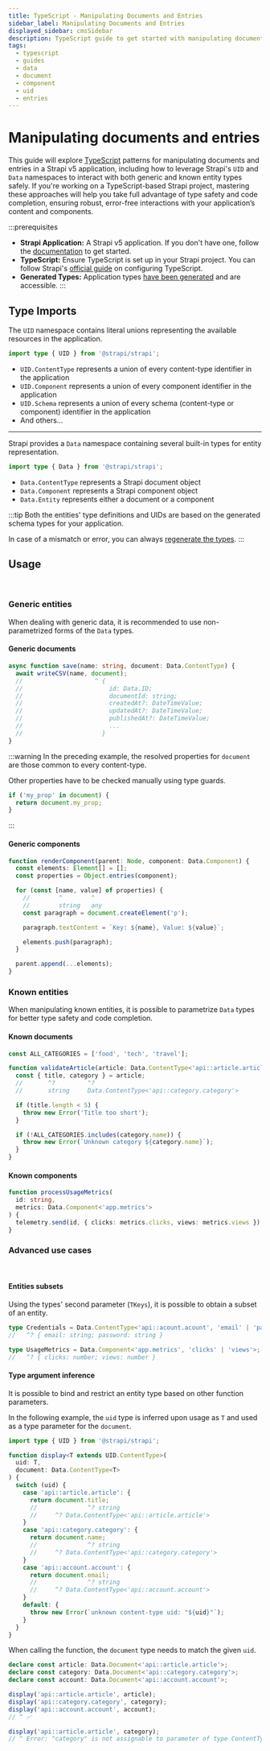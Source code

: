 ```yaml
---
title: TypeScript - Manipulating Documents and Entries
sidebar_label: Manipulating Documents and Entries
displayed_sidebar: cmsSidebar
description: TypeScript guide to get started with manipulating documents and entries
tags:
  - typescript
  - guides
  - data
  - document
  - component
  - uid
  - entries
---
```


# Manipulating documents and entries

This guide will explore [TypeScript](/cms/typescript) patterns for manipulating documents and entries in a Strapi v5 application, including how to leverage Strapi's `UID` and `Data` namespaces to interact with both generic and known entity types safely. If you're working on a TypeScript-based Strapi project, mastering these approaches will help you take full advantage of type safety and code completion, ensuring robust, error-free interactions with your application’s content and components.

:::prerequisites

- **Strapi Application:** A Strapi v5 application. If you don't have one, follow the [documentation](/cms/quick-start) to get started.
- **TypeScript:** Ensure TypeScript is set up in your Strapi project. You can follow Strapi's [official guide](/cms/typescript#getting-started-with-typescript-in-strapi) on configuring TypeScript.
- **Generated Types:** Application types [have been generated](/cms/typescript/development#generate-typings-for-content-types-schemas) and are accessible.
  :::

## Type Imports

The `UID` namespace contains literal unions representing the available resources in the application.

```typescript
import type { UID } from '@strapi/strapi';
```

- `UID.ContentType` represents a union of every content-type identifier in the application
- `UID.Component` represents a union of every component identifier in the application
- `UID.Schema` represents a union of every schema (content-type or component) identifier in the application
- And others...

---

Strapi provides a `Data` namespace containing several built-in types for entity representation.

```typescript
import type { Data } from '@strapi/strapi';
```

- `Data.ContentType` represents a Strapi document object
- `Data.Component` represents a Strapi component object
- `Data.Entity` represents either a document or a component

:::tip
Both the entities' type definitions and UIDs are based on the generated schema types for your application.

In case of a mismatch or error, you can always [regenerate the types](/cms/typescript/development#generate-typings-for-content-types-schemas).
:::

## Usage

<br />

### Generic entities

When dealing with generic data, it is recommended to use non-parametrized forms of the `Data` types.

#### Generic documents

```typescript
async function save(name: string, document: Data.ContentType) {
  await writeCSV(name, document);
  //                    ^ {
  //                        id: Data.ID;
  //                        documentId: string;
  //                        createdAt?: DateTimeValue;
  //                        updatedAt?: DateTimeValue;
  //                        publishedAt?: DateTimeValue;
  //                        ...
  //                      }
}
```

:::warning
In the preceding example, the resolved properties for `document` are those common to every content-type.

Other properties have to be checked manually using type guards.

```typescript
if ('my_prop' in document) {
  return document.my_prop;
}
```

:::

#### Generic components

```typescript
function renderComponent(parent: Node, component: Data.Component) {
  const elements: Element[] = [];
  const properties = Object.entries(component);

  for (const [name, value] of properties) {
    //        ^        ^
    //        string   any
    const paragraph = document.createElement('p');

    paragraph.textContent = `Key: ${name}, Value: ${value}`;

    elements.push(paragraph);
  }

  parent.append(...elements);
}
```

### Known entities

When manipulating known entities, it is possible to parametrize `Data` types for better type safety and code completion.

#### Known documents

```typescript
const ALL_CATEGORIES = ['food', 'tech', 'travel'];

function validateArticle(article: Data.ContentType<'api::article.article'>) {
  const { title, category } = article;
  //       ^?         ^?
  //       string     Data.ContentType<'api::category.category'>

  if (title.length < 5) {
    throw new Error('Title too short');
  }

  if (!ALL_CATEGORIES.includes(category.name)) {
    throw new Error(`Unknown category ${category.name}`);
  }
}
```

#### Known components

```typescript
function processUsageMetrics(
  id: string,
  metrics: Data.Component<'app.metrics'>
) {
  telemetry.send(id, { clicks: metrics.clicks, views: metrics.views });
}
```

### Advanced use cases

<br/>

#### Entities subsets

Using the types' second parameter (`TKeys`), it is possible to obtain a subset of an entity.

```typescript
type Credentials = Data.ContentType<'api::acount.acount', 'email' | 'password'>;
//   ^? { email: string; password: string }
```

```typescript
type UsageMetrics = Data.Component<'app.metrics', 'clicks' | 'views'>;
//   ^? { clicks: number; views: number }
```

#### Type argument inference

It is possible to bind and restrict an entity type based on other function parameters.

In the following example, the `uid` type is inferred upon usage as `T` and used as a type parameter for the `document`.

```typescript
import type { UID } from '@strapi/strapi';

function display<T extends UID.ContentType>(
  uid: T,
  document: Data.ContentType<T>
) {
  switch (uid) {
    case 'api::article.article': {
      return document.title;
      //              ^? string
      //     ^? Data.ContentType<'api::article.article'>
    }
    case 'api::category.category': {
      return document.name;
      //              ^? string
      //     ^? Data.ContentType<'api::category.category'>
    }
    case 'api::account.account': {
      return document.email;
      //              ^? string
      //     ^? Data.ContentType<'api::account.account'>
    }
    default: {
      throw new Error(`unknown content-type uid: "${uid}"`);
    }
  }
}
```

When calling the function, the `document` type needs to match the given `uid`.

```typescript
declare const article: Data.Document<'api::article.article'>;
declare const category: Data.Document<'api::category.category'>;
declare const account: Data.Document<'api::account.account'>;

display('api::article.article', article);
display('api::category.category', category);
display('api::account.account', account);
// ^ ✅

display('api::article.article', category);
// ^ Error: "category" is not assignable to parameter of type ContentType<'api::article.article'>
```
